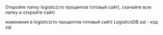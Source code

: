 Откройте папку logistic(сто процентов готовый сайт), скачайте всю папку и откройте сайт)

изменения в logistic(сто процентов готовый сайт)
LogisticsDB.sql - код sql
